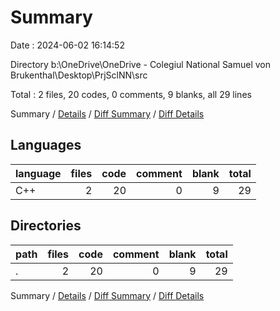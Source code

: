 # Summary

Date : 2024-06-02 16:14:52

Directory b:\\OneDrive\\OneDrive - Colegiul National Samuel von Brukenthal\\Desktop\\PrjSclNN\\src

Total : 2 files,  20 codes, 0 comments, 9 blanks, all 29 lines

Summary / [Details](details.md) / [Diff Summary](diff.md) / [Diff Details](diff-details.md)

## Languages
| language | files | code | comment | blank | total |
| :--- | ---: | ---: | ---: | ---: | ---: |
| C++ | 2 | 20 | 0 | 9 | 29 |

## Directories
| path | files | code | comment | blank | total |
| :--- | ---: | ---: | ---: | ---: | ---: |
| . | 2 | 20 | 0 | 9 | 29 |

Summary / [Details](details.md) / [Diff Summary](diff.md) / [Diff Details](diff-details.md)